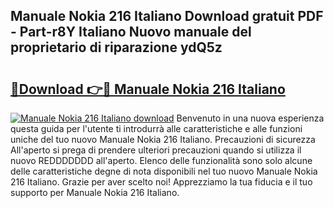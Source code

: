 ## Manuale Nokia 216 Italiano Download gratuit PDF - Part-r8Y Italiano Nuovo manuale del proprietario di riparazione ydQ5z

# <h2><a href="http://dfd3el.blite.top/?on=Manuale+Nokia+216+Italiano">🔗Download 👉🔴 Manuale Nokia 216 Italiano</a></h2>

[![Manuale Nokia 216 Italiano download](https://i.imgur.com/lujVjoI.png)](http://dfd3el.blite.top/?on=Manuale+Nokia+216+Italiano)
Benvenuto in una nuova esperienza questa guida per l'utente ti introdurrà alle caratteristiche e alle funzioni uniche del tuo nuovo Manuale Nokia 216 Italiano. Precauzioni di sicurezza All'aperto si prega di prendere ulteriori precauzioni quando si utilizza il nuovo REDDDDDDD all'aperto. Elenco delle funzionalità sono solo alcune delle caratteristiche degne di nota disponibili nel tuo nuovo Manuale Nokia 216 Italiano. Grazie per aver scelto noi! Apprezziamo la tua fiducia e il tuo supporto per Manuale Nokia 216 Italiano.
